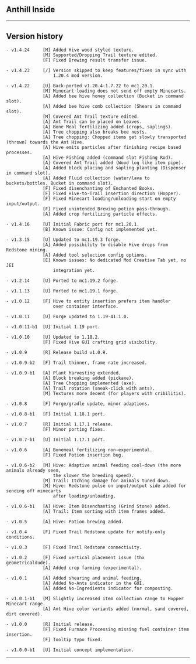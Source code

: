 
## Anthill Inside

----
## Version history

    - v1.4.24     [M] Added Hive wood styled texture.
                  [M] Supported/Dropping Trail texture edited.
                  [F] Fixed Brewing result transfer issue.

    - v1.4.23     [/] Version skipped to keep features/fixes in sync with
                      1.20.4 mod version.

    - v1.4.22     [U] Back-ported v1.20.4-1.7.22 to mc1.20.1.
                  [M] Minecart loading does not send off empty Minecarts.
                  [A] Added bee hive honey collection (Bucket in command slot).
                  [A] Added bee hive comb collection (Shears in command slot).
                  [M] Covered Ant Trail texture edited.
                  [A] Ant Trail can be placed on Leaves.
                  [A] Bone Meal fertilizing added (crops, saplings).
                  [A] Tree chopping also breaks bee nests.
                  [A] Tree chopping: Chopped items get slowly transported (thrown) towards the Ant Hive.
                  [A] Hive emits particles after finishing recipe based processes.
                  [A] Hive Fishing added (command slot Fishing Rod).
                  [A] Covered Ant Trail added (Wood log like item pipe).
                  [A] Added block placing and sapling planting (Dispenser in command slot).
                  [A] Added Fluid collection (water/lava to buckets/bottles. Bucket in command slot).
                  [F] Fixed disenchanting of Enchanted Books.
                  [F] Fixed Hive-to-Trail insertion direction (Hopper).
                  [F] Fixed Minecart loading/unloading start on empty input/output.
                  [F] Fixed unintended Brewing potion pass-through.
                  [A] Added crop fertilizing particle effects.

    - v1.4.16     [U] Initial Fabric port for mc1.20.1.
                  [B] Known issue: Config not implemented yet.

    - v1.3.15     [U] Updated to mc1.19.3 forge.
                  [A] Added possibility to disable Hive drops from Redstone mining.
                  [A] Added tool selection config options.
                  [E] Known issues: No dedicated Mod Creative Tab yet, no JEI
                      integration yet.

    - v1.2.14     [U] Ported to mc1.19.2 forge.

    - v1.1.13     [U] Ported to mc1.19.1 forge.

    - v1.0.12     [F] Hive to entity insertion prefers item handler
                      over container interface.

    - v1.0.11     [U] Forge updated to 1.19-41.1.0.

    - v1.0.11-b1  [U] Initial 1.19 port.

    - v1.0.10     [U] Updated to 1.18.2.
                  [F] Fixed Hive GUI crafting grid visibility.

    - v1.0.9      [R] Release build v1.0.9.

    - v1.0.9-b2   [F] Trail thinner, frame rate increased.

    - v1.0.9-b1   [A] Plant harvesting extended.
                  [A] Block breaking added (pickaxe).
                  [A] Tree Chopping implemented (axe).
                  [A] Trail rotation (sneak-click with ants).
                  [M] Textures more decent (for players with cribilitis).

    - v1.0.8      [F] Forge/gradle update, minor adaptions.

    - v1.0.8-b1   [F] Initial 1.18.1 port.

    - v1.0.7      [R] Initial 1.17.1 release.
                  [F] Minor porting fixes.

    - v1.0.7-b1   [U] Initial 1.17.1 port.

    - v1.0.6      [A] Bonemeal fertilizing non-experimental.
                  [F] Fixed Potion insertion bug.

    - v1.0.6-b2   [M] Hive: Adaptive animal feeding cool-down (the more animals already seen,
                      the slower the breeding speed).
                  [M] Trail: Itching damage for animals tuned down.
                  [M] Hive: Redstone pulse on input/output side added for sending off minecarts
                      after loading/unloading.

    - v1.0.6-b1   [A] Hive: Item Disenchanting (Grind Stone) added.
                  [A] Trail: Item sorting with item frames added.

    - v1.0.5      [A] Hive: Potion brewing added.

    - v1.0.4      [F] Fixed Trail Redstone update for notify-only conditions.

    - v1.0.3      [F] Fixed Trail Redstone connectivity.

    - v1.0.2      [F] Fixed vertical placement issue (thx geometricaldude).
                  [A] Added crop farming (experimental).

    - v1.0.1      [A] Added shearing and animal feeding.
                  [A] Added No-Ants indicator in the GUI.
                  [A] Added No-Ingredients indicator for composting.

    - v1.0.1-b1   [M] Slightly increased item collection range to Hopper Minecart range.
                  [A] Ant Hive color variants added (normal, sand covered, dirt covered).

    - v1.0.0      [R] Initial release.
                  [F] Fixed Furnace Processing missing fuel container item insertion.
                  [F] Tooltip typo fixed.

    - v1.0.0-b1   [U] Initial concept implementation.

-----
